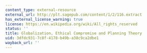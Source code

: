 ```yaml
---
content_type: external-resource
external_url: http://plt.sagepub.com/content/1/2/116.extract
has_external_license_warning: true
license: https://en.wikipedia.org/wiki/All_rights_reserved
status: ''
title: Globalization, Ethical Compromise and Planning Theory
uid: 3dfdc931-7c8f-4178-b49b-a38c9ca2dbe1
wayback_url: ''
---
```

